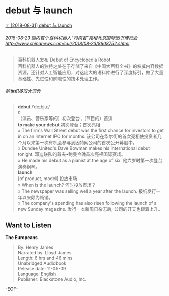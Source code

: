 # debut 与 launch  
[☞ [2018-08-31] debut 与 launch ](https://mp.weixin.qq.com/s/Mujy2R7JbixX9bK_EygN4g)    
  
###### 2018-08-23 国内首个百科机器人“司南君”亮相北京国际图书博览会 http://www.chinanews.com/cul/2018/08-23/8608752.shtml  
> 百科机器人发布 Debut of Encyclopedia Robot  
百科机器人的独特之处在于存储了来自《中国大百科全书》的权威内容数据资源，还针对人工智能应用，对这庞大的语料库进行了深度标引，做了大量基础性、先进性和前瞻性的技术处理工作。  
  
  
###### 新世纪英汉大词典  
>**debut** /ˈdeɪbjuː/  
*n*  
 （演员、音乐家等的）初次登台；（节目的）首演  
**to make your debut** 初次登台；首次亮相  
» The firm's Wall Street debut was the first chance for investors to get in on an Internet IPO for months. 该公司在华尔街的首次亮相使投资者几个月以来第一次有机会参与到因特网公司的首次公开募股中。  
» Dundee United's Dave Bowman makes his international debut tonight. 邓迪联队的戴夫•鲍曼今晚首次亮相国际赛场。  
» He made his debut as a pianist at the age of six. 他六岁时第一次登台演奏钢琴。  
**launch**  
[of product, model] 投放市场  
» When is the launch? 何时投放市场？  
» The newspaper was selling well a year after the launch. 报纸发行一年以来颇为畅销。  
» The company's spending has also risen following the launch of a new Sunday magazine. 发行一本新周日杂志后, 公司的开支也跟着上升。  
  
  
## Want to Listen  
**The Europeans**  
>By: Henry James  
Narrated by: Lloyd James  
Length: 6 hrs and 46 mins  
Unabridged Audiobook  
Release date: 11-05-09  
Language: English  
Publisher: Blackstone Audio, Inc.  
  
  
-EOF-  
